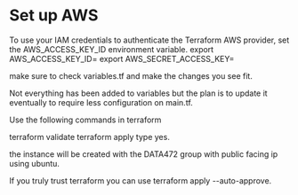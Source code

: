 # Set up AWS
To use your IAM credentials to authenticate the Terraform AWS provider, set the AWS_ACCESS_KEY_ID environment variable.
export AWS_ACCESS_KEY_ID=
export AWS_SECRET_ACCESS_KEY=

make sure to check variables.tf and make the changes you see fit.

Not everything has been added to variables but the plan is to update it eventually to require less configuration on main.tf.

Use the following commands in terraform

terraform validate
terraform apply 
type yes.

the instance will be created with the DATA472 group with
public facing ip using ubuntu.

If you truly trust terraform  you can use 
terraform apply --auto-approve.